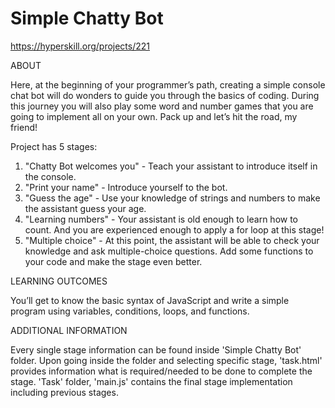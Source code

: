 # Simple Chatty Bot

https://hyperskill.org/projects/221

ABOUT

Here, at the beginning of your programmer’s path, creating a simple console chat bot will do wonders to
guide you through the basics of coding. During this journey you will also play some word and number games that 
you are going to implement all on your own. Pack up and let’s hit the road, my friend!

Project has 5 stages:

  1. "Chatty Bot welcomes you" - Teach your assistant to introduce itself in the console. 
  2. "Print your name" - Introduce yourself to the bot. 
  3. "Guess the age" - Use your knowledge of strings and numbers to make the assistant guess your age.
  4. "Learning numbers" - Your assistant is old enough to learn how to count. And you are experienced enough to apply a for loop at this stage! 
  5. "Multiple choice" - At this point, the assistant will be able to check your knowledge and ask multiple-choice questions. 
  Add some functions to your code and make the stage even better. 

LEARNING OUTCOMES

You’ll get to know the basic syntax of JavaScript and write a simple program using variables, conditions, loops, and functions.

ADDITIONAL INFORMATION

Every single stage information can be found inside 'Simple Chatty Bot' folder. Upon going inside the folder and selecting specific stage,
'task.html' provides information what is required/needed to be done to complete the stage. 'Task' folder, 'main.js' contains the final
stage implementation including previous stages.
